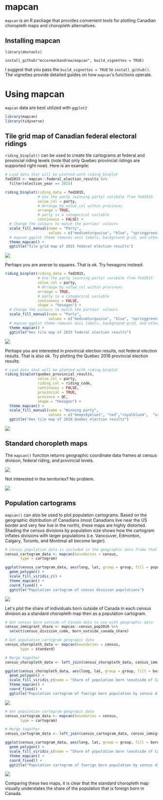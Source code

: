 <!-- README.md is generated from README.Rmd. Please edit that file -->
mapcan
======

`mapcan` is an R package that provides convenient tools for plotting Canadian choropleth maps and choropleth alternatives.

Installing mapcan
-----------------

`library(devtools)`

`install_github("mccormackandrew/mapcan", build_vignettes = TRUE)`

I suggest that you pass the `build_vignettes = TRUE` to `install_github()`. The vignettes provide detailed guides on how `mapcan`'s functions operate.

Using mapcan
============

`mapcan` data are best utilized with `ggplot2`

``` r
library(mapcan)
library(tidyverse)
```

Tile grid map of Canadian federal electoral ridings
---------------------------------------------------

`riding_binplot()` can be used to create tile cartograms at federal and provincial riding levels (note that only Quebec provincial ridings are supported right now). Here is an example:

``` r
# Load data that will be plotted with riding_binplot 
fed2015 <- mapcan::federal_election_results %>%
  filter(election_year == 2015)

riding_binplot(riding_data = fed2015,
               # Use the party (winning party) varibale from fed2015
               value_col = party, 
               # Arrange by value_col within provinces
               arrange = TRUE,
               # party is a categorical variable
               continuous = FALSE) +
  # Change the colours to match the parties' colours
  scale_fill_manual(name = "Party",
                    values = c("mediumturquoise", "blue", "springgreen3", "red", "orange")) +
  # mapcan ggplot theme removes axis labels, background grid, and other unnecessary elements when plotting maps
  theme_mapcan() +
  ggtitle("Tile grid map of 2015 federal election results")
```

![](man/figures/README-unnamed-chunk-3-1.png)

Perhaps you are averse to squares. That is ok. Try hexagons instead:

``` r
riding_binplot(riding_data = fed2015,
               # Use the party (winning party) varibale from fed2015
               value_col = party, 
               # Arrange by value_col within provinces
               arrange = TRUE,
               # party is a categorical variable
               continuous = FALSE,
               shape = "hexagon") +
  # Change the colours to match the parties' colours
  scale_fill_manual(name = "Party",
                    values = c("mediumturquoise", "blue", "springgreen3", "red", "orange")) +
  # mapcan ggplot theme removes axis labels, background grid, and other unnecessary elements when plotting maps
  theme_mapcan() +
  ggtitle("Hex tile map of 2015 federal election results")
```

![](man/figures/README-unnamed-chunk-4-1.png)

Perhaps you are interested in provincial election results, not federal election results. That is also ok. Try plotting the Quebec 2018 provincial election results:

``` r
# Load data that will be plotted with riding_binplot 
riding_binplot(quebec_provincial_results,
               value_col = party,
               riding_col = riding_code, 
               continuous = FALSE, 
               provincial = TRUE,
               province = QC,
               shape = "hexagon") +
  theme_mapcan() +
  scale_fill_manual(name = "Winning party", 
                    values = c("deepskyblue1", "red","royalblue4",  "orange")) +
  ggtitle("Hex tile map of 2018 Quebec election results")
```

![](man/figures/README-unnamed-chunk-5-1.png)

Standard choropleth maps
------------------------

The `mapcan()` function returns geographic coordinate data frames at census division, federal riding, and provincial levels.

![](man/figures/README-unnamed-chunk-7-1.png)

Not interested in the territories? No problem.

![](man/figures/README-unnamed-chunk-8-1.png)

Population cartograms
---------------------

`mapcan()` can also be used to plot population cartograms. Based on the geographic distribution of Canadians (most Canadians live near the US border and very few live in the north), these maps are highly distorted. Shading the census divisions by population size shows how the cartogram inflates divisions with larger populations (i.e. Vancouver, Edmonton, Calgary, Toronto, and Montreal all become larger).

``` r
# Census population data is included in the geographic data frame that mapcan() returns
census_cartogram_data <- mapcan(boundaries = census,
       type = cartogram)

ggplot(census_cartogram_data, aes(long, lat, group = group, fill = population_2016)) +
  geom_polygon() +
  scale_fill_viridis_c() +
  theme_mapcan() +
  coord_fixed() +
  ggtitle("Population cartogram of census division populations")
```

![](man/figures/README-unnamed-chunk-9-1.png)

Let's plot the share of individuals born outside of Canada in each census division as a standard choropleth map then as a population cartogram.

``` r
# Get census born outside of Canada data to use with geographic data
census_immigrant_share <- mapcan::census_pop2016 %>%
  select(census_division_code, born_outside_canada_share)

# Get population cartogram geograpic data
census_choropleth_data <- mapcan(boundaries = census,
       type = standard)

# Merge together 
census_choropleth_data <- left_join(census_choropleth_data, census_immigrant_share)

ggplot(census_choropleth_data, aes(long, lat, group = group, fill = born_outside_canada_share)) +
  geom_polygon() +
  scale_fill_viridis_c(name = "Share of population born \noutside of Canada") +
  theme_mapcan() +
  coord_fixed() +
  ggtitle("Population cartogram of foerign born population by census division")
```

![](man/figures/README-unnamed-chunk-10-1.png)

``` r
# Get population cartogram geograpic data
census_cartogram_data <- mapcan(boundaries = census,
       type = cartogram)

# Merge together 
census_cartogram_data <- left_join(census_cartogram_data, census_immigrant_share)

ggplot(census_cartogram_data, aes(long, lat, group = group, fill = born_outside_canada_share)) +
  geom_polygon() +
  scale_fill_viridis_c(name = "Share of population born \noutside of Canada") +
  theme_mapcan() +
  coord_fixed() +
  ggtitle("Population cartogram of foerign born population by census division")
```

![](man/figures/README-unnamed-chunk-11-1.png)

Comparing these two maps, it is clear that the standard choropleth map visually understates the share of the population that is foreign born in Canada.
